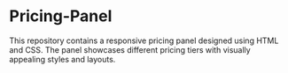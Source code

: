 # Pricing-Panel
This repository contains a responsive pricing panel designed using HTML and CSS. The panel showcases different pricing tiers with visually appealing styles and layouts. 

